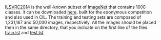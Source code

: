 [ILSVRC2014](https://www.image-net.org/challenges/LSVRC/2014/) is the well-known subset of [ImageNet](https://www.image-net.org/) that contains 1000 classes. It can be downloaded [here](https://image-net.org/challenges/LSVRC/2014/2014-downloads.php). 
 built for the eponymous competition and also used in CIL. The training and testing sets are composed of 1,231,167 and 50,000 images, respectively. All the images should be placed then in the same directory, that you indicate on the first line of the files [train.lst](https://github.com/GregoirePetit/imagelistsCIL/blob/main/ilsvrc/train.lst#L1) and [test.lst](https://github.com/GregoirePetit/imagelistsCIL/blob/main/ilsvrc/test.lst)